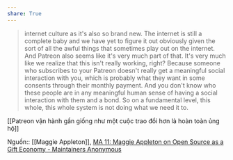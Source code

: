 ```yaml
---
share: True
---
```

> internet culture as it's also so brand new. The internet is still a complete baby and we have yet to figure it out obviously given the sort of all the awful things that sometimes play out on the internet. And Patreon also seems like it's very much part of that. It's very much like we realize that this isn't really working, right? Because someone who subscribes to your Patreon doesn't really get a meaningful social interaction with you, which is probably what they want in some consents through their monthly payment. And you don't know who these people are in any meaningful human sense of having a social interaction with them and a bond. So on a fundamental level, this whole, this whole system is not doing what we need it to.

[[Patreon vận hành gần giống như một cuộc trao đổi hơn là hoàn toàn ủng hộ]] 

Nguồn:: [[Maggie Appleton]], [MA 11: Maggie Appleton on Open Source as a Gift Economy - Maintainers Anonymous](https://maintainersanonymous.com/gift/#t=31:23)
